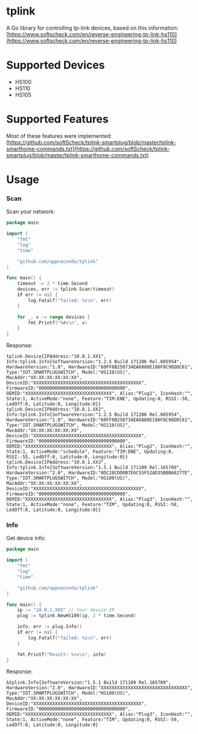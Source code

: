 # tplink

A Go library for controlling tp-link devices, based on this information: [https://www.softscheck.com/en/reverse-engineering-tp-link-hs110](https://www.softscheck.com/en/reverse-engineering-tp-link-hs110)

# Supported Devices

* HS100
* HS110 
* HS105

# Supported Features

Most of these features were implemented: [https://github.com/softScheck/tplink-smartplug/blob/master/tplink-smarthome-commands.txt](https://github.com/softScheck/tplink-smartplug/blob/master/tplink-smarthome-commands.txt)


# Usage

### Scan

Scan your network:
```go
package main

import (
	"fmt"
	"log"
	"time"

	"github.com/appnaconda/tplink"
)

func main() {
	timeout := 2 * time.Second
	devices, err := tplink.Scan(timeout)
	if err != nil {
		log.Fatalf("failed: %s\n", err)
	}

	for _, v := range devices {
		fmt.Printf("%#v\n", v)
	}
}
```

Response:
```
tplink.Device{IPAddress:"10.0.1.XX1", Info:tplink.Info{SoftwareVersion:"1.2.5 Build 171206 Rel.085954", HardwareVersion:"1.0", HardwareID:"60FF6B258734EA6880E186F8C96DDC61", Type:"IOT.SMARTPLUGSWITCH", Model:"HS110(US)", MacAddr:"XX:XX:XX:XX:XX:XX", DeviceID:"XXXXXXXXXXXXXXXXXXXXXXXXXXXXXXXXXXXXXXXX", FirmwareID:"00000000000000000000000000000000", OEMID:"XXXXXXXXXXXXXXXXXXXXXXXXXXXXXXXX", Alias:"Plug1", IconHash:"", State:1, ActiveMode:"none", Feature:"TIM:ENE", Updating:0, RSSI:-38, LedOff:0, Latitude:0, Longitude:0}}
tplink.Device{IPAddress:"10.0.1.XX2", Info:tplink.Info{SoftwareVersion:"1.2.5 Build 171206 Rel.085954", HardwareVersion:"1.0", HardwareID:"60FF6B258734EA6880E186F8C96DDC61", Type:"IOT.SMARTPLUGSWITCH", Model:"HS110(US)", MacAddr:"XX:XX:XX:XX:XX:XX", DeviceID:"XXXXXXXXXXXXXXXXXXXXXXXXXXXXXXXXXXXXXXXX", FirmwareID:"00000000000000000000000000000000", OEMID:"XXXXXXXXXXXXXXXXXXXXXXXXXXXXXXXX", Alias:"Plug2", IconHash:"", State:1, ActiveMode:"schedule", Feature:"TIM:ENE", Updating:0, RSSI:-55, LedOff:0, Latitude:0, Longitude:0}}
tplink.Device{IPAddress:"10.0.1.XX3", Info:tplink.Info{SoftwareVersion:"1.5.1 Build 171109 Rel.165709", HardwareVersion:"2.0", HardwareID:"0DC28CDD0B7E6C55F52AD35B8B68277E", Type:"IOT.SMARTPLUGSWITCH", Model:"HS100(US)", MacAddr:"XX:XX:XX:XX:XX:XX", DeviceID:"XXXXXXXXXXXXXXXXXXXXXXXXXXXXXXXXXXXXXXXX", FirmwareID:"00000000000000000000000000000000", OEMID:"XXXXXXXXXXXXXXXXXXXXXXXXXXXXXXXX", Alias:"Plug3", IconHash:"", State:1, ActiveMode:"none", Feature:"TIM", Updating:0, RSSI:-58, LedOff:0, Latitude:0, Longitude:0}}

```

### Info

Get device info:

```go
package main

import (
	"fmt"
	"log"
	"time"

	"github.com/appnaconda/tplink"
)

func main() {
	ip := "10.0.1.XXX" // Your device IP
	plug := tplink.NewHS100(ip, 2 * time.Second)

	info, err := plug.Info()
	if err != nil {
		log.Fatalf("failed: %s\n", err)
	}

	fmt.Printf("Result: %+v\n", info)
}
```

Response:
```
&tplink.Info{SoftwareVersion:"1.5.1 Build 171109 Rel.165709", HardwareVersion:"2.0", HardwareID:"XXXXXXXXXXXXXXXXXXXXXXXXXXXXXXXX", Type:"IOT.SMARTPLUGSWITCH", Model:"HS100(US)", MacAddr:"XX:XX:XX:XX:XX:XX", DeviceID:"XXXXXXXXXXXXXXXXXXXXXXXXXXXXXXXXXXXXXXXX", FirmwareID:"00000000000000000000000000000000", OEMID:"XXXXXXXXXXXXXXXXXXXXXXXXXXXXXXXX", Alias:"Plug3", IconHash:"", State:1, ActiveMode:"none", Feature:"TIM", Updating:0, RSSI:-59, LedOff:0, Latitude:0, Longitude:0}
```